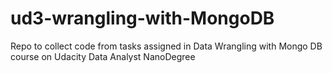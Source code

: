 # ud3-wrangling-with-MongoDB
Repo to collect code from tasks assigned in Data Wrangling with Mongo DB course on Udacity Data Analyst NanoDegree
